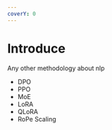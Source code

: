 ```yaml
---
coverY: 0
---
```


# Introduce

Any other methodology about nlp

* DPO
* PPO
* MoE
* LoRA
* QLoRA
* RoPe Scaling
